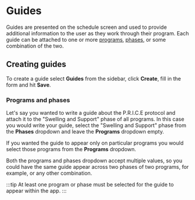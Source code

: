# Guides

Guides are presented on the schedule screen and used to provide additional
information to the user as they work through their program. Each guide can be
attached to one or more [programs](./programs.md), [phases](./phases.md), or
some combination of the two.

## Creating guides

To create a guide select **Guides** from the sidebar, click **Create**, fill
in the form and hit **Save**.

### Programs and phases

Let's say you wanted to write a guide about the P.R.I.C.E protocol and attach it
to the "Swelling and Support" phase of all programs. In this case you would
write your guide, select the "Swelling and Support" phase from the **Phases**
dropdown and leave the **Programs** dropdown empty.

If you wanted the guide to appear only on particular programs you would select
those programs from the **Programs** dropdown.

Both the programs and phases dropdown accept multiple values, so you could have
the same guide appear across two phases of two programs, for example, or any
other combination.

:::tip
At least one program or phase must be selected for the guide to appear within
the app.
:::
